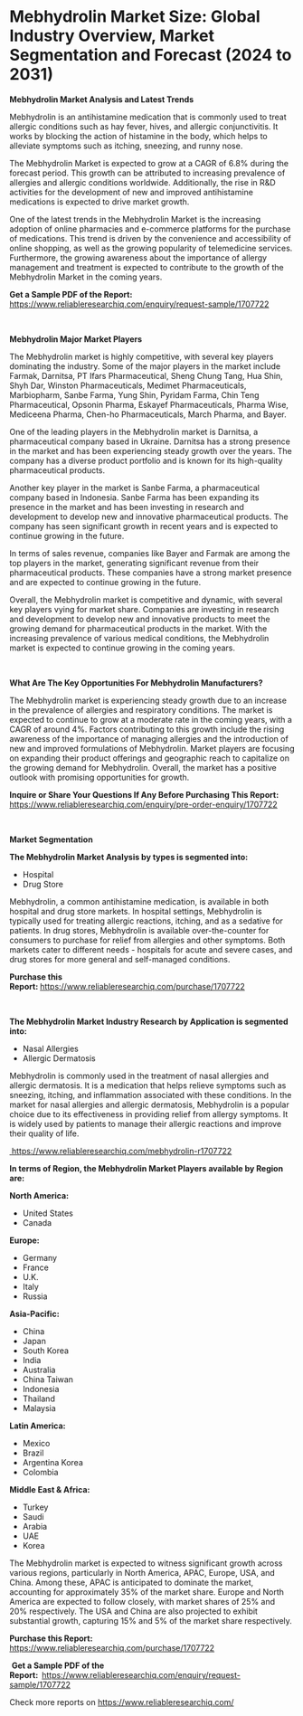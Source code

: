 <p><h1>Mebhydrolin Market Size: Global Industry Overview, Market Segmentation and Forecast (2024 to 2031)</h1></p><p><strong>Mebhydrolin Market Analysis and Latest Trends</strong></p>
<p><p>Mebhydrolin is an antihistamine medication that is commonly used to treat allergic conditions such as hay fever, hives, and allergic conjunctivitis. It works by blocking the action of histamine in the body, which helps to alleviate symptoms such as itching, sneezing, and runny nose.</p><p>The Mebhydrolin Market is expected to grow at a CAGR of 6.8% during the forecast period. This growth can be attributed to increasing prevalence of allergies and allergic conditions worldwide. Additionally, the rise in R&D activities for the development of new and improved antihistamine medications is expected to drive market growth.</p><p>One of the latest trends in the Mebhydrolin Market is the increasing adoption of online pharmacies and e-commerce platforms for the purchase of medications. This trend is driven by the convenience and accessibility of online shopping, as well as the growing popularity of telemedicine services. Furthermore, the growing awareness about the importance of allergy management and treatment is expected to contribute to the growth of the Mebhydrolin Market in the coming years.</p></p>
<p><strong>Get a Sample PDF of the Report:&nbsp;</strong> <a href="https://www.reliableresearchiq.com/enquiry/request-sample/1707722">https://www.reliableresearchiq.com/enquiry/request-sample/1707722</a></p>
<p>&nbsp;</p>
<p><strong>Mebhydrolin Major Market Players</strong></p>
<p><p>The Mebhydrolin market is highly competitive, with several key players dominating the industry. Some of the major players in the market include Farmak, Darnitsa, PT Ifars Pharmaceutical, Sheng Chung Tang, Hua Shin, Shyh Dar, Winston Pharmaceuticals, Medimet Pharmaceuticals, Marbiopharm, Sanbe Farma, Yung Shin, Pyridam Farma, Chin Teng Pharmaceutical, Opsonin Pharma, Eskayef Pharmaceuticals, Pharma Wise, Mediceena Pharma, Chen-ho Pharmaceuticals, March Pharma, and Bayer.</p><p>One of the leading players in the Mebhydrolin market is Darnitsa, a pharmaceutical company based in Ukraine. Darnitsa has a strong presence in the market and has been experiencing steady growth over the years. The company has a diverse product portfolio and is known for its high-quality pharmaceutical products.</p><p>Another key player in the market is Sanbe Farma, a pharmaceutical company based in Indonesia. Sanbe Farma has been expanding its presence in the market and has been investing in research and development to develop new and innovative pharmaceutical products. The company has seen significant growth in recent years and is expected to continue growing in the future.</p><p>In terms of sales revenue, companies like Bayer and Farmak are among the top players in the market, generating significant revenue from their pharmaceutical products. These companies have a strong market presence and are expected to continue growing in the future.</p><p>Overall, the Mebhydrolin market is competitive and dynamic, with several key players vying for market share. Companies are investing in research and development to develop new and innovative products to meet the growing demand for pharmaceutical products in the market. With the increasing prevalence of various medical conditions, the Mebhydrolin market is expected to continue growing in the coming years.</p></p>
<p>&nbsp;</p>
<p><strong>What Are The Key Opportunities For Mebhydrolin Manufacturers?</strong></p>
<p><p>The Mebhydrolin market is experiencing steady growth due to an increase in the prevalence of allergies and respiratory conditions. The market is expected to continue to grow at a moderate rate in the coming years, with a CAGR of around 4%. Factors contributing to this growth include the rising awareness of the importance of managing allergies and the introduction of new and improved formulations of Mebhydrolin. Market players are focusing on expanding their product offerings and geographic reach to capitalize on the growing demand for Mebhydrolin. Overall, the market has a positive outlook with promising opportunities for growth.</p></p>
<p><strong>Inquire or Share Your Questions If Any Before Purchasing This Report:</strong> <a href="https://www.reliableresearchiq.com/enquiry/pre-order-enquiry/1707722">https://www.reliableresearchiq.com/enquiry/pre-order-enquiry/1707722</a></p>
<p>&nbsp;</p>
<p><strong>Market Segmentation</strong></p>
<p><strong>The Mebhydrolin Market Analysis by types is segmented into:</strong></p>
<p><ul><li>Hospital</li><li>Drug Store</li></ul></p>
<p><p>Mebhydrolin, a common antihistamine medication, is available in both hospital and drug store markets. In hospital settings, Mebhydrolin is typically used for treating allergic reactions, itching, and as a sedative for patients. In drug stores, Mebhydrolin is available over-the-counter for consumers to purchase for relief from allergies and other symptoms. Both markets cater to different needs - hospitals for acute and severe cases, and drug stores for more general and self-managed conditions.</p></p>
<p><strong>Purchase this Report:&nbsp;</strong><a href="https://www.reliableresearchiq.com/purchase/1707722">https://www.reliableresearchiq.com/purchase/1707722</a></p>
<p>&nbsp;</p>
<p><strong>The Mebhydrolin Market Industry Research by Application is segmented into:</strong></p>
<p><ul><li>Nasal Allergies</li><li>Allergic Dermatosis</li></ul></p>
<p><p>Mebhydrolin is commonly used in the treatment of nasal allergies and allergic dermatosis. It is a medication that helps relieve symptoms such as sneezing, itching, and inflammation associated with these conditions. In the market for nasal allergies and allergic dermatosis, Mebhydrolin is a popular choice due to its effectiveness in providing relief from allergy symptoms. It is widely used by patients to manage their allergic reactions and improve their quality of life.</p></p>
<p><a href="https://www.reliableresearchiq.com/mebhydrolin-r1707722">&nbsp;https://www.reliableresearchiq.com/mebhydrolin-r1707722</a></p>
<p><strong>In terms of Region, the Mebhydrolin Market Players available by Region are:</strong></p>
<p>
    <p> <strong> North America: </strong>
        <ul>
            <li>United States</li>
            <li>Canada</li>
        </ul>
        </p> 
    <p> <strong> Europe: </strong>
        <ul>
            <li>Germany</li>
            <li>France</li>
            <li>U.K.</li>
            <li>Italy</li>
            <li>Russia</li>
        </ul>
        </p> 
    <p> <strong> Asia-Pacific: </strong>
        <ul>
            <li>China</li>
            <li>Japan</li>
            <li>South Korea</li>
            <li>India</li>
            <li>Australia</li>
            <li>China Taiwan</li>
            <li>Indonesia</li>
            <li>Thailand</li>
            <li>Malaysia</li>
        </ul>
        </p> 
    <p> <strong> Latin America: </strong>
        <ul>
            <li>Mexico</li>
            <li>Brazil</li>
            <li>Argentina Korea</li>
            <li>Colombia</li>
        </ul>
        </p> 
    <p> <strong> Middle East & Africa: </strong>
        <ul>
            <li>Turkey</li>
            <li>Saudi</li>
            <li>Arabia</li>
            <li>UAE</li>
            <li>Korea</li>
        </ul>
    </p>
    </p>
<p><p>The Mebhydrolin market is expected to witness significant growth across various regions, particularly in North America, APAC, Europe, USA, and China. Among these, APAC is anticipated to dominate the market, accounting for approximately 35% of the market share. Europe and North America are expected to follow closely, with market shares of 25% and 20% respectively. The USA and China are also projected to exhibit substantial growth, capturing 15% and 5% of the market share respectively.</p></p>
<p><strong>Purchase this Report: </strong><a href="https://www.reliableresearchiq.com/purchase/1707722">https://www.reliableresearchiq.com/purchase/1707722</a></p>
<p>&nbsp;<strong>Get a Sample PDF of the Report:&nbsp;&nbsp;</strong><a href="https://www.reliableresearchiq.com/enquiry/request-sample/1707722">https://www.reliableresearchiq.com/enquiry/request-sample/1707722</a></p>
<p><strong></strong></p>
<p>Check more reports on <a href="https://www.reliableresearchiq.com/">https://www.reliableresearchiq.com/</a></p>